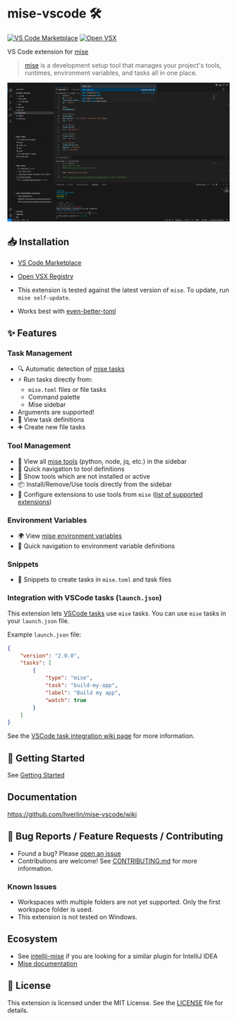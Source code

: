 # mise-vscode 🛠️
[![VS Code Marketplace](https://img.shields.io/visual-studio-marketplace/v/hverlin.mise-vscode)](https://marketplace.visualstudio.com/items?itemName=hverlin.mise-vscode)
[![Open VSX](https://img.shields.io/open-vsx/v/hverlin/mise-vscode)](https://open-vsx.org/extension/hverlin/mise-vscode)

VS Code extension for [mise](https://mise.jdx.dev/)

> [mise](https://mise.jdx.dev/) is a development setup tool that manages your project's tools, runtimes, environment variables, and tasks all in one place.

![mise-extension.png](screenshots/mise-extension.png)

## 📥 Installation
- [VS Code Marketplace](https://marketplace.visualstudio.com/items?itemName=hverlin.mise-vscode)
- [Open VSX Registry](https://open-vsx.org/extension/hverlin/mise-vscode)

- This extension is tested against the latest version of `mise`. To update, run `mise self-update`.
- Works best with [even-better-toml](https://marketplace.visualstudio.com/items?itemName=tamasfe.even-better-toml)

## ✨ Features

### Task Management
- 🔍 Automatic detection of [mise tasks](https://mise.jdx.dev/tasks/)
- ⚡ Run tasks directly from:
    - `mise.toml` files or file tasks
    - Command palette
    - Mise sidebar
- Arguments are supported!
- 📝 View task definitions 
- ➕ Create new file tasks 

### Tool Management
- 🧰 View all [mise tools](https://mise.jdx.dev/dev-tools/) (python, node, jq, etc.) in the sidebar
- 📍 Quick navigation to tool definitions
- 📱 Show tools which are not installed or active
- 📦 Install/Remove/Use tools directly from the sidebar
- 🔧 Configure extensions to use tools from `mise` ([list of supported extensions](https://github.com/hverlin/mise-vscode/wiki/Supported-extensions))

### Environment Variables
- 🌍 View [mise environment variables](https://mise.jdx.dev/environments.html)
- 📍 Quick navigation to environment variable definitions

### Snippets
- 📝 Snippets to create tasks in `mise.toml` and task files

### Integration with VSCode tasks (`launch.json`)
This extension lets [VSCode tasks](https://code.visualstudio.com/docs/editor/tasks) use `mise` tasks. You can use `mise` tasks in your `launch.json` file.

Example `launch.json` file:
```json
{
    "version": "2.0.0",
    "tasks": [
        {
            "type": "mise",
            "task": "build-my-app",
            "label": "Build my app",
            "watch": true
        }
    ]
}
```

See the [VSCode task integration wiki page](https://github.com/hverlin/mise-vscode/wiki/VSCode-task-integration) for more information.

## 🚀 Getting Started

See [Getting Started](https://github.com/hverlin/mise-vscode/wiki/Getting-Started)

## Documentation

https://github.com/hverlin/mise-vscode/wiki

## 🐛 Bug Reports / Feature Requests / Contributing

- Found a bug? Please [open an issue](https://github.com/hverlin/mise-vscode/issues)
- Contributions are welcome! See [CONTRIBUTING.md](CONTRIBUTING.md) for more information.

### Known Issues
- Workspaces with multiple folders are not yet supported. Only the first workspace folder is used.
- This extension is not tested on Windows.

## Ecosystem

- See [intellij-mise](https://github.com/134130/intellij-mise) if you are looking for a similar plugin for IntelliJ IDEA
- [Mise documentation](https://mise.jdx.dev/)

## 📄 License

This extension is licensed under the MIT License. See the [LICENSE](LICENSE) file for details.

